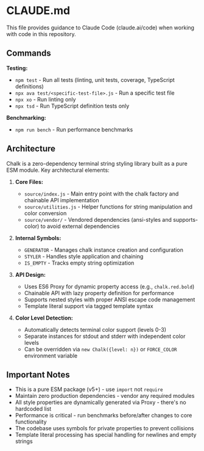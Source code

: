 # CLAUDE.md

This file provides guidance to Claude Code (claude.ai/code) when working with code in this repository.

## Commands

**Testing:**
- `npm test` - Run all tests (linting, unit tests, coverage, TypeScript definitions)
- `npx ava test/<specific-test-file>.js` - Run a specific test file
- `npx xo` - Run linting only
- `npx tsd` - Run TypeScript definition tests only

**Benchmarking:**
- `npm run bench` - Run performance benchmarks

## Architecture

Chalk is a zero-dependency terminal string styling library built as a pure ESM module. Key architectural elements:

1. **Core Files:**
   - `source/index.js` - Main entry point with the chalk factory and chainable API implementation
   - `source/utilities.js` - Helper functions for string manipulation and color conversion
   - `source/vendor/` - Vendored dependencies (ansi-styles and supports-color) to avoid external dependencies

2. **Internal Symbols:**
   - `GENERATOR` - Manages chalk instance creation and configuration
   - `STYLER` - Handles style application and chaining
   - `IS_EMPTY` - Tracks empty string optimization

3. **API Design:**
   - Uses ES6 Proxy for dynamic property access (e.g., `chalk.red.bold`)
   - Chainable API with lazy property definition for performance
   - Supports nested styles with proper ANSI escape code management
   - Template literal support via tagged template syntax

4. **Color Level Detection:**
   - Automatically detects terminal color support (levels 0-3)
   - Separate instances for stdout and stderr with independent color levels
   - Can be overridden via `new Chalk({level: n})` or `FORCE_COLOR` environment variable

## Important Notes

- This is a pure ESM package (v5+) - use `import` not `require`
- Maintain zero production dependencies - vendor any required modules
- All style properties are dynamically generated via Proxy - there's no hardcoded list
- Performance is critical - run benchmarks before/after changes to core functionality
- The codebase uses symbols for private properties to prevent collisions
- Template literal processing has special handling for newlines and empty strings